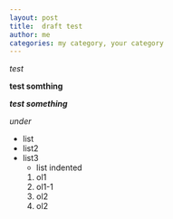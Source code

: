 ```yaml
---
layout: post
title:  draft test
author: me
categories: my category, your category
---
```

*test*

**test somthing**

***test something***

_under_

* list
* list2
* list3
  * list indented
  1. ol1
    1. ol1-1
  2. ol2
  3. ol2
